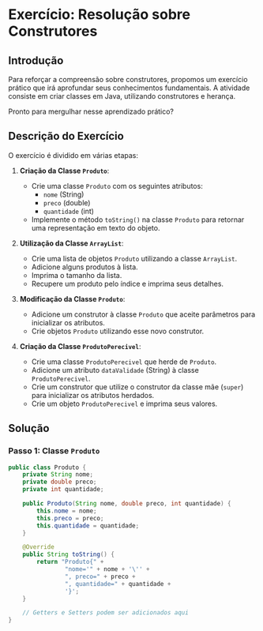 # Exercício: Resolução sobre Construtores

## Introdução
Para reforçar a compreensão sobre construtores, propomos um exercício prático que irá aprofundar seus conhecimentos fundamentais. A atividade consiste em criar classes em Java, utilizando construtores e herança. 

Pronto para mergulhar nesse aprendizado prático?

## Descrição do Exercício
O exercício é dividido em várias etapas:

1. **Criação da Classe `Produto`**:
    - Crie uma classe `Produto` com os seguintes atributos:
        - `nome` (String)
        - `preco` (double)
        - `quantidade` (int)
    - Implemente o método `toString()` na classe `Produto` para retornar uma representação em texto do objeto.

2. **Utilização da Classe `ArrayList`**:
    - Crie uma lista de objetos `Produto` utilizando a classe `ArrayList`.
    - Adicione alguns produtos à lista.
    - Imprima o tamanho da lista.
    - Recupere um produto pelo índice e imprima seus detalhes.

3. **Modificação da Classe `Produto`**:
    - Adicione um construtor à classe `Produto` que aceite parâmetros para inicializar os atributos.
    - Crie objetos `Produto` utilizando esse novo construtor.

4. **Criação da Classe `ProdutoPerecivel`**:
    - Crie uma classe `ProdutoPerecivel` que herde de `Produto`.
    - Adicione um atributo `dataValidade` (String) à classe `ProdutoPerecivel`.
    - Crie um construtor que utilize o construtor da classe mãe (`super`) para inicializar os atributos herdados.
    - Crie um objeto `ProdutoPerecivel` e imprima seus valores.

## Solução

### Passo 1: Classe `Produto`

```java
public class Produto {
    private String nome;
    private double preco;
    private int quantidade;

    public Produto(String nome, double preco, int quantidade) {
        this.nome = nome;
        this.preco = preco;
        this.quantidade = quantidade;
    }

    @Override
    public String toString() {
        return "Produto{" +
                "nome='" + nome + '\'' +
                ", preco=" + preco +
                ", quantidade=" + quantidade +
                '}';
    }

    // Getters e Setters podem ser adicionados aqui
}
